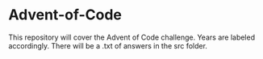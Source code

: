 # Advent-of-Code

This repository will cover the Advent of Code challenge.
Years are labeled accordingly.
There will be a .txt of answers in the src folder.
